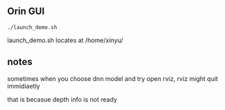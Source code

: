 ## Orin GUI



```
./launch_demo.sh
```

launch_demo.sh locates at /home/xinyu/



## notes

sometimes when you choose dnn model and try open rviz, rviz might quit immidiaetly

 that is becasue depth info is not ready

